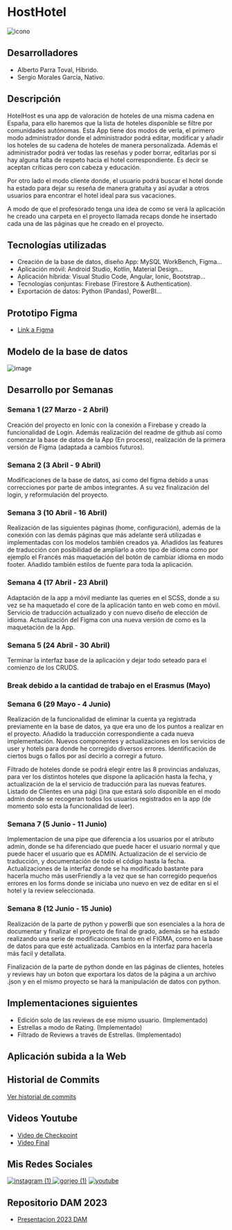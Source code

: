 # HostHotel
![icono](https://user-images.githubusercontent.com/91873665/230318864-81f453b8-6dcb-43c4-9aef-65478e0e363a.png)

## Desarrolladores
- Alberto Parra Toval, Híbrido.
- Sergio Morales García, Nativo.

## Descripción
HotelHost es una app de valoración de hoteles de una misma cadena en España, para ello haremos que la lista de hoteles disponible se filtre por comunidades autónomas.
Esta App tiene dos modos de verla, el primero modo administrador donde el administrador podrá editar, modificar y añadir los hoteles de su cadena de hoteles de manera personalizada. Además el administrador podrá ver todas las reseñas y poder borrar, editarlas por si hay alguna falta de respeto hacia el hotel correspondiente. Es decir se aceptan críticas pero con cabeza y educación.

Por otro lado el modo cliente donde, el usuario podrá buscar el hotel donde ha estado para dejar su reseña de manera gratuita y así ayudar a otros usuarios para encontrar el hotel ideal para sus vacaciones.

A modo de que el profesorado tenga una idea de como se verá la aplicación he creado una carpeta en el proyecto llamada recaps donde he insertado cada una de las páginas que he creado en el proyecto.

## Tecnologías utilizadas
- Creación de la base de datos, diseño App: MySQL WorkBench, Figma...
- Aplicación móvil: Android Studio, Kotlin, Material Design...
- Aplicación híbrida: Visual Studio Code, Angular, Ionic, Bootstrap...
- Tecnologías conjuntas: Firebase (Firestore & Authentication).
- Exportación de datos: Python (Pandas), PowerBI...

## Prototipo Figma
- [Link a Figma](https://www.figma.com/file/iqHdZ8hMSmV776VCocHdak/Figma-Ex?node-id=0%3A1&t=96XJG13YhSgDAEdr-1)

## Modelo de la base de datos
![image](https://github.com/AlbertoParraToval/Host_Hotel/assets/91873665/994becf6-3ec3-4f24-b58c-5f3aab9fb9da)

## Desarrollo por Semanas
### Semana 1 (27 Marzo - 2 Abril)
Creación del proyecto en Ionic con la conexión a Firebase y creado la funcionalidad de Login. Además realización del readme de github así como comenzar la base de datos de la App (En proceso), realización de la primera versión de Figma (adaptada a cambios futuros).

### Semana 2 (3 Abril - 9 Abril)
Modificaciones de la base de datos, asi como del figma debido a unas correcciones por parte de ambos integrantes. A su vez finalización del login, y reformulación del proyecto.

### Semana 3 (10 Abril - 16 Abril)
Realización de las siguientes páginas (home, configuración), además de la conexión con las demás páginas que más adelante será utilizadas e implementadas con los modelos también creados ya. Añadidos las features de traducción con posibilidad de ampliarlo a otro tipo de idioma como por ejemplo el Francés más maquetación del botón de cambiar idioma en modo footer. Añadido también estilos de fuente para toda la aplicación.

### Semana 4 (17 Abril - 23 Abril)
Adaptación de la app a móvil mediante las queries en el SCSS, donde a su vez se ha maquetado el core de la aplicación tanto en web como en móvil. Servicio de traducción actualizado y con nuevo diseño de elección de idioma. Actualización del Figma con una nueva versión de como es la maquetación de la App.

### Semana 5 (24 Abril - 30 Abril)
Terminar la interfaz base de la aplicación y dejar todo seteado para el comienzo de los CRUDS.

### Break debido a la cantidad de trabajo en el Erasmus (Mayo)

### Semana 6 (29 Mayo - 4 Junio)
Realización de la funcionalidad de eliminar la cuenta ya registrada previamente en la base de datos, ya que era uno de los puntos a realizar en el proyecto. Añadido la traducción correspondiente a cada nueva implementación. Nuevos componentes y actualizaciones en los servicios de user y hotels para donde he corregido diversos errores. Identificación de ciertos bugs o fallos por así decirlo a corregir a futuro.

Filtrado de hoteles donde se podrá elegir entre las 8 provincias andaluzas, para ver los distintos hoteles que dispone la aplicación hasta la fecha, y actualización de la el servicio de traducción para las nuevas features.
Listado de Clientes en una pági ()na que estará solo disponible en el modo admin donde se recogeran todos los usuarios registrados en la app (de momento solo esta la funcionalidad de leer).

### Semana 7 (5 Junio - 11 Junio)
Implementacion de una pipe que diferencia a los usuarios por el atributo admin, donde se ha diferenciado que puede hacer el usuario normal y que puede hacer el usuario que es ADMIN. Actualización de el servicio de traducción, y documentación de todo el código hasta la fecha. 
Actualizaciones de la interfaz donde se ha modificado bastante para hacerla mucho más userFriendly a la vez que se han corregido pequeños errores en los forms donde se iniciaba uno nuevo en vez de editar en si el hotel y la review seleccionada.

### Semana 8 (12 Junio - 15 Junio)
Realización de la parte de python y powerBi que son esenciales a la hora de documentar y finalizar el proyecto de final de grado, además se ha estado realizando una serie de modificaciones tanto en el FIGMA, como en la base de datos para que esté actualizada. Cambios en la interfaz para hacerla más facil y detallata.

Finalización de la parte de python donde en las páginas de clientes, hoteles y reviews hay un boton que exportara los datos de la página a un archivo .json y en el mismo proyecto se hará la manipulación de datos con python.

## Implementaciones siguientes
- Edición solo de las reviews de ese mismo usuario. (Implementado)
- Estrellas a modo de Rating. (Implementado)
- Filtrado de Reviews a través de Estrellas. (Implementado)

## Aplicación subida a la Web



## Historial de Commits
[Ver historial de commits](https://github.com/AlbertoParraToval/Host_Hotel/commits)

## Videos Youtube
- [Video de Checkpoint](https://youtu.be/Vv869Pm4sgc)
- [Video Final]()

## Mis Redes Sociales
[![instagram (1)](https://user-images.githubusercontent.com/91873665/233010034-40b413d8-914f-46f6-b1d5-8c6e8b312e8c.png)
](https://www.instragram.com/parra_038)
[![gorjeo (1)](https://user-images.githubusercontent.com/91873665/233010174-8fa910b2-de43-433f-9bd6-677e8ba7487c.png)](https://www.instragram.com/parra_038)
[![youtube](https://user-images.githubusercontent.com/91873665/233295017-1f68764a-0778-4181-8da6-1a38737ceaea.png)](https://www.youtube.com/channel/UCkUC0uFc9CQINQTXrUB77tg)

## Repositorio DAM 2023
- [Presentacion 2023 DAM](https://github.com/IESCampanillas/proyectos-dam-2023)

